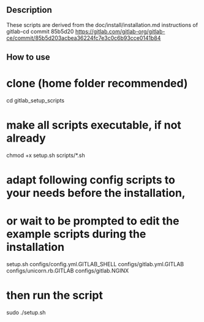 
## Description

These scripts are derived from the doc/install/installation.md instructions of gitlab-cd commit 85b5d20
https://gitlab.com/gitlab-org/gitlab-ce/commit/85b5d203acbea36224fc7e3c0c6b93cce0141b84


## How to use

# clone (home folder recommended)
cd gitlab_setup_scripts

# make all scripts executable, if not already
chmod +x setup.sh scripts/*.sh

# adapt following config scripts to your needs before the installation,
# or wait to be prompted to edit the example scripts during the installation
setup.sh
configs/config.yml.GITLAB_SHELL
configs/gitlab.yml.GITLAB
configs/unicorn.rb.GITLAB
configs/gitlab.NGINX

# then run the script
sudo ./setup.sh